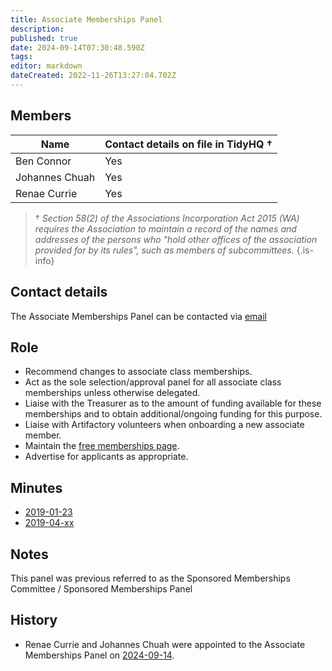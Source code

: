 ```yaml
---
title: Associate Memberships Panel
description: 
published: true
date: 2024-09-14T07:30:48.590Z
tags: 
editor: markdown
dateCreated: 2022-11-26T13:27:04.702Z
---
```


## Members

| Name                  | Contact details on file in TidyHQ † |
| --------------------- | ----------------------------------- |
| Ben Connor            | Yes                                 |
| Johannes Chuah        | Yes                                 |
| Renae Currie          | Yes                                 |

> † *Section 58(2) of the Associations Incorporation Act 2015 (WA) requires the Association to maintain a record of the names and addresses of the persons who "hold other offices of the association provided for by its rules", such as members of subcommittees.*
{.is-info}

## Contact details

The Associate Memberships Panel can be contacted via [email](mailto:apply@artifactory.org.au)

## Role

* Recommend changes to associate class memberships.
* Act as the sole selection/approval panel for all associate class memberships unless otherwise delegated.
* Liaise with the Treasurer as to the amount of funding available for these memberships and to obtain additional/ongoing funding for this purpose.
* Liaise with Artifactory volunteers when onboarding a new associate member.
* Maintain the [free memberships page](https://artifactory.org.au/pages/freeMembership).
* Advertise for applicants as appropriate.

## Minutes

* [2019-01-23](/minutes/Subcommittees/AssociateMemberships/2019-01-23)
* [2019-04-xx](/minutes/Subcommittees/AssociateMemberships/2019-04-xx)

## Notes

This panel was previous referred to as the Sponsored Memberships Committee / Sponsored Memberships Panel

## History

* Renae Currie and Johannes Chuah were appointed to the Associate Memberships Panel on [2024-09-14](/minutes/Committee/2024-09-14).
